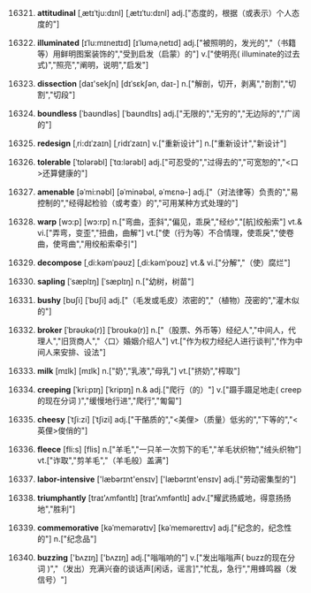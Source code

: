 16321. **attitudinal**
[ˌætɪˈtju:dɪnl]  [ˌætɪˈtu:dɪnl]
adj.["态度的，根据（或表示）个人态度的"]  

16322. **illuminated**
[ɪˈlu:mɪneɪtɪd]  [ɪˈlʊməˌnetɪd]
adj.["被照明的，发光的","（书籍等）用鲜明图案装饰的","受到启发（启蒙）的"]  v.["使明亮( illuminate的过去式)","照亮","阐明，说明","启发"]  

16323. **dissection**
[daɪ'sekʃn]  [dɪˈsɛkʃən, daɪ-]
n.["解剖，切开，剥离","剖割","切割","切段"]  

16324. **boundless**
[ˈbaʊndləs]  [ˈbaʊndlɪs]
adj.["无限的","无穷的","无边际的","广阔的"]  

16325. **redesign**
[ˌri:dɪˈzaɪn]  [ˌridɪˈzaɪn]
v.["重新设计"]  n.["重新设计","新设计"]  

16326. **tolerable**
[ˈtɒlərəbl]  [ˈtɑ:lərəbl]
adj.["可忍受的","过得去的","可宽恕的","<口>还算健康的"]  

16327. **amenable**
[əˈmi:nəbl]  [əˈminəbəl, əˈmɛnə-]
adj.["（对法律等）负责的","易控制的","经得起检验（或考查）的","可用某种方式处理的"]  

16328. **warp**
[wɔ:p]  [wɔ:rp]
n.["弯曲，歪斜","偏见，乖戾","经纱","[航]绞船索"]  vt.& vi.["弄弯，变歪","扭曲，曲解"]  vt.["使（行为等）不合情理，使乖戾","使卷曲，使弯曲","用绞船索牵引"]  

16329. **decompose**
[ˌdi:kəmˈpəʊz]  [ˌdi:kəmˈpoʊz]
vt.& vi.["分解","（使）腐烂"]  

16330. **sapling**
[ˈsæplɪŋ]  [ˈsæplɪŋ]
n.["幼树，树苗"]  

16331. **bushy**
[bʊʃi]  [ˈbʊʃi]
adj.["（毛发或毛皮）浓密的","（植物）茂密的","灌木似的"]  

16332. **broker**
[ˈbrəʊkə(r)]  [ˈbroʊkə(r)]
n.["（股票、外币等）经纪人","中间人，代理人","旧货商人","〈口〉婚姻介绍人"]  vt.["作为权力经纪人进行谈判","作为中间人来安排、设法"]  

16333. **milk**
[mɪlk]  [mɪlk]
n.["奶","乳液","母乳"]  vt.["挤奶","榨取"]  

16334. **creeping**
[ˈkri:pɪŋ]  [ˈkripɪŋ]
n.& adj.["爬行（的）"]  v.["蹑手蹑足地走( creep的现在分词 )","缓慢地行进","爬行","匍匐"]  

16335. **cheesy**
[ˈtʃi:zi]  [ˈtʃizi]
adj.["干酪质的","<美俚>（质量）低劣的","下等的","<英俚>俊俏的"]  

16336. **fleece**
[fli:s]  [flis]
n.["羊毛","一只羊一次剪下的毛","羊毛状织物","绒头织物"]  vt.["诈取","剪羊毛","（羊毛般）盖满"]  

16337. **labor-intensive**
['læbərɪnt'ensɪv]  ['læbərɪnt'ensɪv]
adj.["劳动密集型的"]  

16338. **triumphantly**
[traɪ'ʌmfəntlɪ]  [traɪ'ʌmfəntlɪ]
adv.["耀武扬威地，得意扬扬地","胜利"]  

16339. **commemorative**
[kəˈmemərətɪv]  [kəˈmeməreɪtɪv]
adj.["纪念的，纪念性的"]  n.["纪念品"]  

16340. **buzzing**
['bʌzɪŋ]  ['bʌzɪŋ]
adj.["嗡嗡响的"]  v.["发出嗡嗡声( buzz的现在分词 )","（发出）充满兴奋的谈话声[闲话，谣言]","忙乱，急行","用蜂鸣器（发信号）"]  

